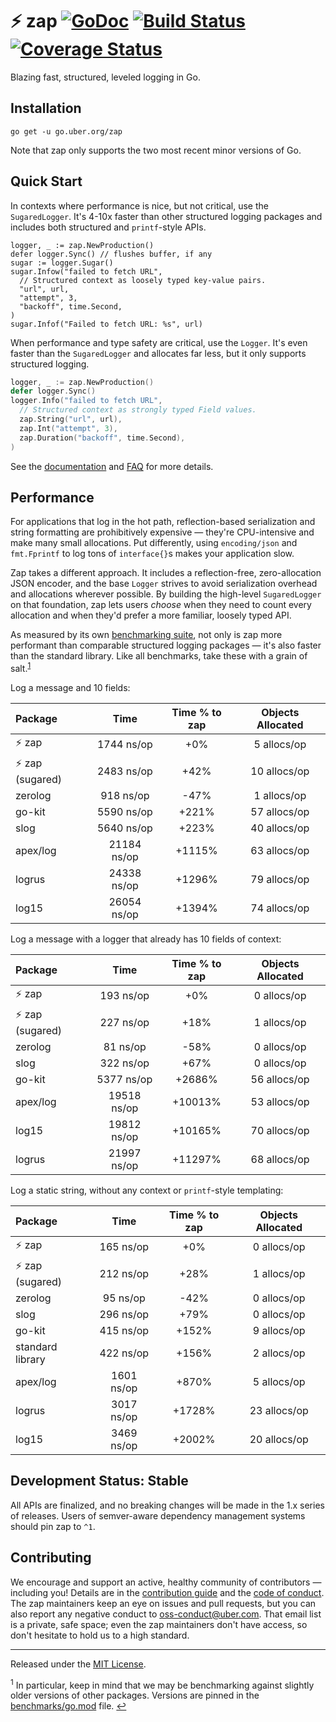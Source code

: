 # :zap: zap [![GoDoc][doc-img]][doc] [![Build Status][ci-img]][ci] [![Coverage Status][cov-img]][cov]

Blazing fast, structured, leveled logging in Go.

## Installation

`go get -u go.uber.org/zap`

Note that zap only supports the two most recent minor versions of Go.

## Quick Start

In contexts where performance is nice, but not critical, use the
`SugaredLogger`. It's 4-10x faster than other structured logging
packages and includes both structured and `printf`-style APIs.

```go1
logger, _ := zap.NewProduction()
defer logger.Sync() // flushes buffer, if any
sugar := logger.Sugar()
sugar.Infow("failed to fetch URL",
  // Structured context as loosely typed key-value pairs.
  "url", url,
  "attempt", 3,
  "backoff", time.Second,
)
sugar.Infof("Failed to fetch URL: %s", url)
```

When performance and type safety are critical, use the `Logger`. It's even
faster than the `SugaredLogger` and allocates far less, but it only supports
structured logging.

```go
logger, _ := zap.NewProduction()
defer logger.Sync()
logger.Info("failed to fetch URL",
  // Structured context as strongly typed Field values.
  zap.String("url", url),
  zap.Int("attempt", 3),
  zap.Duration("backoff", time.Second),
)
```

See the [documentation][doc] and [FAQ](FAQ.md) for more details.

## Performance

For applications that log in the hot path, reflection-based serialization and
string formatting are prohibitively expensive &mdash; they're CPU-intensive
and make many small allocations. Put differently, using `encoding/json` and
`fmt.Fprintf` to log tons of `interface{}`s makes your application slow.

Zap takes a different approach. It includes a reflection-free, zero-allocation
JSON encoder, and the base `Logger` strives to avoid serialization overhead
and allocations wherever possible. By building the high-level `SugaredLogger`
on that foundation, zap lets users *choose* when they need to count every
allocation and when they'd prefer a more familiar, loosely typed API.

As measured by its own [benchmarking suite][], not only is zap more performant
than comparable structured logging packages &mdash; it's also faster than the
standard library. Like all benchmarks, take these with a grain of salt.<sup
id="anchor-versions">[1](#footnote-versions)</sup>

Log a message and 10 fields:

| Package | Time | Time % to zap | Objects Allocated |
| :------ | :--: | :-----------: | :---------------: |
| :zap: zap | 1744 ns/op | +0% | 5 allocs/op
| :zap: zap (sugared) | 2483 ns/op | +42% | 10 allocs/op
| zerolog | 918 ns/op | -47% | 1 allocs/op
| go-kit | 5590 ns/op | +221% | 57 allocs/op
| slog | 5640 ns/op | +223% | 40 allocs/op
| apex/log | 21184 ns/op | +1115% | 63 allocs/op
| logrus | 24338 ns/op | +1296% | 79 allocs/op
| log15 | 26054 ns/op | +1394% | 74 allocs/op

Log a message with a logger that already has 10 fields of context:

| Package | Time | Time % to zap | Objects Allocated |
| :------ | :--: | :-----------: | :---------------: |
| :zap: zap | 193 ns/op | +0% | 0 allocs/op
| :zap: zap (sugared) | 227 ns/op | +18% | 1 allocs/op
| zerolog | 81 ns/op | -58% | 0 allocs/op
| slog | 322 ns/op | +67% | 0 allocs/op
| go-kit | 5377 ns/op | +2686% | 56 allocs/op
| apex/log | 19518 ns/op | +10013% | 53 allocs/op
| log15 | 19812 ns/op | +10165% | 70 allocs/op
| logrus | 21997 ns/op | +11297% | 68 allocs/op

Log a static string, without any context or `printf`-style templating:

| Package | Time | Time % to zap | Objects Allocated |
| :------ | :--: | :-----------: | :---------------: |
| :zap: zap | 165 ns/op | +0% | 0 allocs/op
| :zap: zap (sugared) | 212 ns/op | +28% | 1 allocs/op
| zerolog | 95 ns/op | -42% | 0 allocs/op
| slog | 296 ns/op | +79% | 0 allocs/op
| go-kit | 415 ns/op | +152% | 9 allocs/op
| standard library | 422 ns/op | +156% | 2 allocs/op
| apex/log | 1601 ns/op | +870% | 5 allocs/op
| logrus | 3017 ns/op | +1728% | 23 allocs/op
| log15 | 3469 ns/op | +2002% | 20 allocs/op

## Development Status: Stable

All APIs are finalized, and no breaking changes will be made in the 1.x series
of releases. Users of semver-aware dependency management systems should pin
zap to `^1`.

## Contributing

We encourage and support an active, healthy community of contributors &mdash;
including you! Details are in the [contribution guide](CONTRIBUTING.md) and
the [code of conduct](CODE_OF_CONDUCT.md). The zap maintainers keep an eye on
issues and pull requests, but you can also report any negative conduct to
oss-conduct@uber.com. That email list is a private, safe space; even the zap
maintainers don't have access, so don't hesitate to hold us to a high
standard.

<hr>

Released under the [MIT License](LICENSE.txt).

<sup id="footnote-versions">1</sup> In particular, keep in mind that we may be
benchmarking against slightly older versions of other packages. Versions are
pinned in the [benchmarks/go.mod][] file. [↩](#anchor-versions)

[doc-img]: https://pkg.go.dev/badge/go.uber.org/zap
[doc]: https://pkg.go.dev/go.uber.org/zap
[ci-img]: https://github.com/uber-go/zap/actions/workflows/go.yml/badge.svg
[ci]: https://github.com/uber-go/zap/actions/workflows/go.yml
[cov-img]: https://codecov.io/gh/uber-go/zap/branch/master/graph/badge.svg
[cov]: https://codecov.io/gh/uber-go/zap
[benchmarking suite]: https://github.com/uber-go/zap/tree/master/benchmarks
[benchmarks/go.mod]: https://github.com/uber-go/zap/blob/master/benchmarks/go.mod

